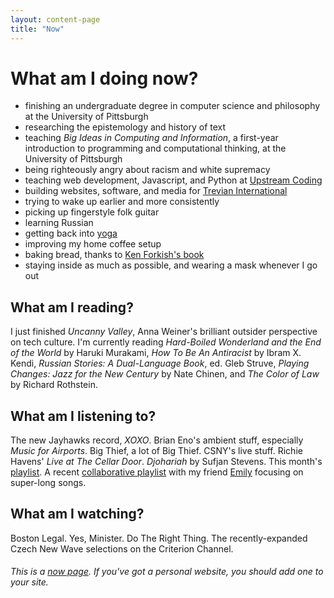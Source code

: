 ```yaml
---
layout: content-page
title: "Now"
---
```


# What am I doing now?

* finishing an undergraduate degree in computer science and philosophy at the University of Pittsburgh
* researching the epistemology and history of text
* teaching *Big Ideas in Computing and Information*, a first-year introduction to programming and computational thinking, at the University of Pittsburgh
* being righteously angry about racism and white supremacy
* teaching web development, Javascript, and Python at [Upstream Coding](https://upstreamcoding.com)
* building websites, software, and media for [Trevian International](https://trevian.xyz/)
* trying to wake up earlier and more consistently
* picking up fingerstyle folk guitar
* learning Russian
* getting back into [yoga](https://www.youtube.com/playlist?list=PLPVWcFF58RWqMnkqpjCseCTwGwseSu1y2)
* improving my home coffee setup
* baking bread, thanks to [Ken Forkish's book](https://kensartisan.com/flour-water-salt-yeast)
* staying inside as much as possible, and wearing a mask whenever I go out

## What am I reading?

I just finished *Uncanny Valley*, Anna Weiner's brilliant outsider perspective on tech culture. I'm currently reading *Hard-Boiled Wonderland and the End of the World* by Haruki Murakami, *How To Be An Antiracist* by Ibram X. Kendi, *Russian Stories: A Dual-Language Book*, ed. Gleb Struve, *Playing Changes: Jazz for the New Century* by Nate Chinen, and *The Color of Law* by Richard Rothstein.
 
## What am I listening to?

The new Jayhawks record, *XOXO*. Brian Eno's ambient stuff, especially *Music for Airports*. Big Thief, a lot of Big Thief. CSNY's live stuff. Richie Havens' *Live at The Cellar Door*. *Djohariah* by Sufjan Stevens. This month's [playlist](https://open.spotify.com/playlist/3sw5LEp3pExJqjcUD2gYod?si=PDdY5SLrQHWD03FLVfiIxA). A recent [collaborative playlist](https://open.spotify.com/playlist/58gy6KTDfi6GyQx4vz0qOo?si=Z2KptBmISJi4oB3PafUCcg) with my friend [Emily](https://emilyeackerman.netlify.app/) focusing on super-long songs.

## What am I watching?

Boston Legal. Yes, Minister. Do The Right Thing. The recently-expanded Czech New Wave selections on the Criterion Channel.

###### This is a [now page](https://nownownow.com/about). If you've got a personal website, you should add one to your site.